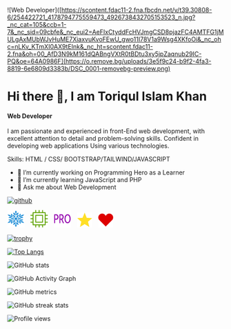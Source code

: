 ![Web Developer]([https://scontent.fdac11-2.fna.fbcdn.net/v/t39.30808-6/254422721_4178794775559473_4926738432705153523_n.jpg?_nc_cat=105&ccb=1-7&_nc_sid=09cbfe&_nc_eui2=AeFIxCtyddFcHVJmgCSD8pjazFC4AMTFG1jMULgAxMUbWJvHuME7XiaxvuKvoFEwU_gwo11I78V1a9Wsg4XKfoOi&_nc_ohc=nLKv_KTmXI0AX9tEInk&_nc_ht=scontent.fdac11-2.fna&oh=00_AfD3N9kM161dQABngVXtR0tBDtu3xy5jpZaqnub29IC-PQ&oe=64A0986F](https://o.remove.bg/uploads/3e5f9c24-b9f2-4fa3-8819-6e6809d3383b/DSC_0001-removebg-preview.png)

# Hi there 👋, I am Toriqul Islam Khan
#### Web Developer

I am passionate and experienced in front-End web development, with excellent attention to detail and problem-solving skills. Confident in developing web applications Using various technologies.

Skills: HTML / CSS/ BOOTSTRAP/TAILWIND/JAVASCRIPT

- 🔭 I’m currently working on Programming Hero as a Learner 
- 🌱 I’m currently learning JavaScript and PHP 
- 💬 Ask me about Web Development 


[<img src='https://cdn.jsdelivr.net/npm/simple-icons@3.0.1/icons/github.svg' alt='github' height='40'>](https://github.com/Toriqul-Islam-khan)  

<a href='https://archiveprogram.github.com/'><img src='https://raw.githubusercontent.com/acervenky/animated-github-badges/master/assets/acbadge.gif' width='40' height='40'></a> <a href='https://docs.github.com/en/developers'><img src='https://raw.githubusercontent.com/acervenky/animated-github-badges/master/assets/devbadge.gif' width='40' height='40'></a> <a href='https://github.com/pricing'><img src='https://raw.githubusercontent.com/acervenky/animated-github-badges/master/assets/pro.gif' width='40' height='40'></a> <a href='https://stars.github.com/'><img src='https://raw.githubusercontent.com/acervenky/animated-github-badges/master/assets/starbadge.gif' width='35' height='35'></a> <a href='https://docs.github.com/en/github/supporting-the-open-source-community-with-github-sponsors'><img src='https://raw.githubusercontent.com/acervenky/animated-github-badges/master/assets/sponsorbadge.gif' width='35' height='35'></a> 

[![trophy](https://github-profile-trophy.vercel.app/?username=Toriqul-Islam-khan)](https://github.com/ryo-ma/github-profile-trophy)

[![Top Langs](https://github-readme-stats.vercel.app/api/top-langs/?username=Toriqul-Islam-khan)](https://github.com/anuraghazra/github-readme-stats)

![GitHub stats](https://github-readme-stats.vercel.app/api?username=Toriqul-Islam-khan&show_icons=true&count_private=true)  

![GitHub Activity Graph](https://activity-graph.herokuapp.com/graph?username=Toriqul-Islam-khan)  

![GitHub metrics](https://metrics.lecoq.io/Toriqul-Islam-khan)  

![GitHub streak stats](https://streak-stats.demolab.com/?user=Toriqul-Islam-khan)  

![Profile views](https://gpvc.arturio.dev/Toriqul-Islam-khan)  
